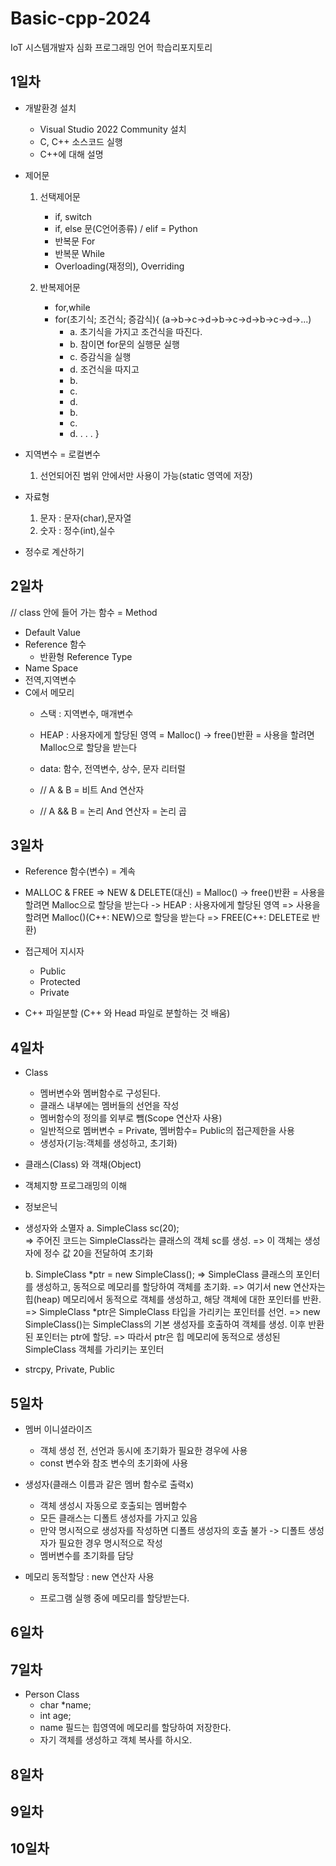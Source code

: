 # Basic-cpp-2024
IoT 시스템개발자 심화 프로그래밍 언어 학습리포지토리

## 1일차
- 개발환경 설치
   - Visual Studio 2022 Community 설치
   - C, C++ 소스코드 실행
   - C++에 대해 설명

- 제어문
   1. 선택제어문 
      - if, switch
      - if, else 문(C언어종류) / elif = Python
      - 반복문 For
      - 반복문 While
      - Overloading(재정의), Overriding
      
   2. 반복제어문 
      - for,while
      - for(초기식; 조건식; 증감식){ (a->b->c->d->b->c->d->b->c->d->...)
         - a. 초기식을 가지고 조건식을 따진다. 
         - b. 참이면 for문의 실행문 실행
         - c. 증감식을 실행
         - d. 조건식을 따지고
         - b.
         - c.
         - d.
         - b.
         - c.
         - d.
         .
         .
         .
      }

   
- 지역변수 = 로컬변수
   1. 선언되어진 범위 안에서만 사용이 가능(static 영역에 저장)

- 자료형
   1. 문자 : 문자(char),문자열
   2. 숫자 : 정수(int),실수
   
- 정수로 계산하기
   



## 2일차
// class 안에 들어 가는 함수 = Method

- Default Value
- Reference 함수
   - 반환형 Reference Type
- Name Space
- 전역,지역변수
- C에서 메모리
   - 스택 : 지역변수, 매개변수
   - HEAP : 사용자에게 할당된 영역
      = Malloc() -> free()반환 = 사용을 할려면 Malloc으로 할당을 받는다
   - data: 함수, 전역변수, 상수, 문자 리터럴
   
   - // A & B = 비트 And 연산자
   - // A && B = 논리 And 연산자 = 논리 곱
      


## 3일차
- Reference 함수(변수) = 계속
- MALLOC & FREE => NEW & DELETE(대신)
   = Malloc() -> free()반환 = 사용을 할려면 Malloc으로 할당을 받는다
   -> HEAP : 사용자에게 할당된 영역
   => 사용을 할려면 Malloc()(C++: NEW)으로 할당을 받는다 => FREE(C++: DELETE로 반환)

- 접근제어 지시자
   - Public
   - Protected
   - Private
   
- C++ 파일분할 (C++ 와 Head 파일로 분할하는 것 배움)
   
## 4일차
- Class
   - 멤버변수와 멤버함수로 구성된다.
   - 클래스 내부에는 멤버들의 선언을 작성
   - 멤버함수의 정의를 외부로 뺌(Scope 연산자 사용)
   - 일반적으로 멤버변수 = Private, 멤버함수= Public의 접근제한을 사용
   - 생성자(기능:객체를 생성하고, 초기화)

- 클래스(Class) 와 객채(Object)
- 객체지향 프로그래밍의 이해 
- 정보은닉
- 생성자와 소멸자
   a. SimpleClass sc(20);  
      => 주어진 코드는 SimpleClass라는 클래스의 객체 sc를 생성. 
      => 이 객체는 생성자에 정수 값 20을 전달하여 초기화
      
   b. SimpleClass *ptr = new SimpleClass();
      => SimpleClass 클래스의 포인터를 생성하고, 동적으로 메모리를 할당하여 객체를 초기화.
      => 여기서 new 연산자는 힙(heap) 메모리에서 동적으로 객체를 생성하고, 해당 객체에 대한 포인터를 반환.
      => SimpleClass *ptr은 SimpleClass 타입을 가리키는 포인터를 선언.
      => new SimpleClass()는 SimpleClass의 기본 생성자를 호출하여 객체를 생성. 이후 반환된 포인터는 ptr에 할당.
      => 따라서 ptr은 힙 메모리에 동적으로 생성된 SimpleClass 객체를 가리키는 포인터
- strcpy, Private, Public



## 5일차
- 멤버 이니셜라이즈
   - 객체 생성 전, 선언과 동시에 초기화가 필요한 경우에 사용
   - const 변수와 참조 변수의 초기화에 사용
   
- 생성자(클래스 이름과 같은 멤버 함수로 출력x)
   - 객체 생성시 자동으로 호출되는 멤버함수
   - 모든 클래스는 디폴트 생성자를 가지고 있음
   - 만약 명시적으로 생성자를 작성하면 디폴트 생성자의 호출 불가 -> 디폴트 생성자가 필요한 경우 명시적으로 작성
   - 멤버변수를 초기화를 담당

- 메모리 동적할당 : new 연산자 사용
    - 프로그램 실행 중에 메모리를 할당받는다.

## 6일차

## 7일차
- Person Class
   - char *name;
   - int age;
   - name 필드는 힙영역에 메모리를 할당하여 저장한다.
   - 자기 객체를 생성하고 객체 복사를 하시오.
## 8일차

## 9일차 

## 10일차